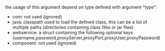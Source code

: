 the usage of this argument depend on type defined with argument "type":

- com: not used (ignored)
- java: classpath used to load the defined class, this can be a list of multiple paths (directories containing class files or jar files)
- webservice: a struct containing the following optional keys (username,password,proxyServer,proxyPort,proxyUser,proxyPassword)
- component: not used (ignored)